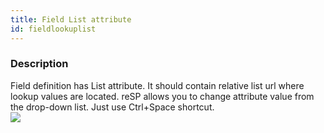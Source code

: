 ```yaml
---
title: Field List attribute
id: fieldlookuplist
---
```

### Description
Field definition has List attribute. It should contain relative list url where lookup values are located.
reSP allows you to change attribute value from the drop-down list.
Just use Ctrl+Space shortcut.
<br/>
![](/assets/resp/code-completion/listurl.gif)


